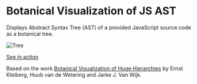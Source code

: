 Botanical Visualization of JS AST
===

Displays Abstract Syntax Tree (AST) of a provided JavaScript source code as a botanical tree.

![Tree](http://storage3.static.itmages.com/i/17/0221/h_1487711243_3565806_abc4026d3d.jpeg)

[See in action](https://mradionov.github.io/botanical-visualization-of-js-ast/)

Based on the work [Botanical Visualization of Huge Hierarchies](http://www.win.tue.nl/~vanwijk/botatree.pdf) by Ernst Kleiberg, Huub van de Wetering and Jarke J. Van Wijk.
